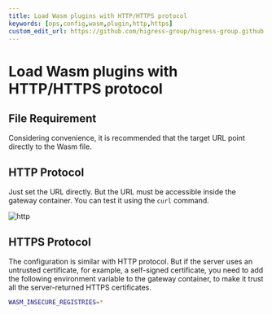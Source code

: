 ```yaml
---
title: Load Wasm plugins with HTTP/HTTPS protocol
keywords: [ops,config,wasm,plugin,http,https]
custom_edit_url: https://github.com/higress-group/higress-group.github.io/blob/main/i18n/en-us/docusaurus-plugin-content-docs/current/ops/config/load-wasm-with-http.md
---
```


# Load Wasm plugins with HTTP/HTTPS protocol

## File Requirement

Considering convenience, it is recommended that the target URL point directly to the Wasm file.

## HTTP Protocol

Just set the URL directly. But the URL must be accessible inside the gateway container. You can test it using the `curl` command.

![http](/img/docs/ops/how-tos/load-wasm-with-http/http.png)

## HTTPS Protocol

The configuration is similar with HTTP protocol. But if the server uses an untrusted certificate, for example, a self-signed certificate, you need to add the following environment variable to the gateway container, to make it trust all the server-returned HTTPS certificates.

```bash
WASM_INSECURE_REGISTRIES=*
```
